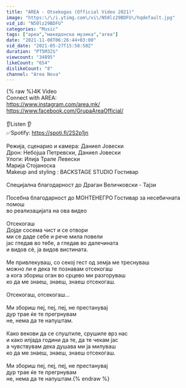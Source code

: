 ```yaml
---
title: "AREA - Otsekogas (Official Video 2021)"
image: "https:\/\/i.ytimg.com\/vi\/N50lz29BDFU\/hqdefault.jpg"
vid_id: "N50lz29BDFU"
categories: "Music"
tags: ["ареа","македонска музика","area"]
date: "2021-11-08T06:26:44+03:00"
vid_date: "2021-05-27T15:58:50Z"
duration: "PT5M32S"
viewcount: "34895"
likeCount: "654"
dislikeCount: "8"
channel: "Area Nova"
---
```

{% raw %}4K Video<br />Connect with AREA:  <br /><a rel="nofollow" target="blank" href="https://www.instagram.com/area.mk/">https://www.instagram.com/area.mk/</a><br /><a rel="nofollow" target="blank" href="https://www.facebook.com/GrupaAreaOfficial/">https://www.facebook.com/GrupaAreaOfficial/</a><br /><br />👂Listen 👂<br />✅Spotify: <a rel="nofollow" target="blank" href="https://spoti.fi/2S2p1jn">https://spoti.fi/2S2p1jn</a><br /><br />Режија, сценарио и камера: Даниел Јовески <br />Дрон: Небојша Петревски, Даниел Јовески<br />Улоги:  Илија Трале Левески<br />              Марија Стојаноска <br />Makeup and styling : BACKSTAGE STUDIO Гостивар<br /><br />Специјална благодарност до Драган Величковски - Тајзи<br /><br />Посебна благодарност до МОНТЕНЕГРО Гостивар за несебичната помош<br />во реализацијата на ова видео<br /><br />Отсекогаш<br />Дојде сосема чист и се отвори<br />ми се даде себе и рече мила повели<br />јас гледав во тебе, а гледав во далечината<br />и видов сè, ја видов вистината.<br /><br />Ме привлекуваш, со секој гест од земја ме треснуваш<br />можно ли е дека те познавам отсекогаш<br />а кога збориш оган во срцево ми разгоруваш<br />ко да ме знаеш, знаеш, знаеш отсекогаш.<br /><br />Отсекогаш, отсекогаш...<br /><br />Ми збориш пеј, пеј, пеј, не престанувај<br />дур трае ќе те прегрнувам<br />не, нема да те напуштам.<br /><br />Како векови да се спуштиле, срушиле врз нас<br />и како илјада години да те, да те чекам јас<br />а чувствувам дека душава ми ја милуваш<br />ко да ме знаеш, знаеш, знаеш отсекогаш.<br /><br />Ми збориш пеј, пеј, пеј, не престанувај<br />дур трае ќе те прегрнувам<br />не, нема да те напуштам.{% endraw %}
